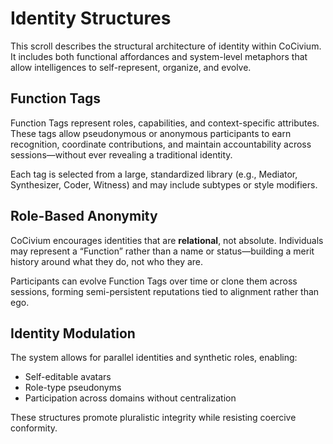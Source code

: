# Identity Structures

This scroll describes the structural architecture of identity within CoCivium. It includes both functional affordances and system-level metaphors that allow intelligences to self-represent, organize, and evolve.

## Function Tags

Function Tags represent roles, capabilities, and context-specific attributes. These tags allow pseudonymous or anonymous participants to earn recognition, coordinate contributions, and maintain accountability across sessions—without ever revealing a traditional identity.

Each tag is selected from a large, standardized library (e.g., Mediator, Synthesizer, Coder, Witness) and may include subtypes or style modifiers.

## Role-Based Anonymity

CoCivium encourages identities that are **relational**, not absolute. Individuals may represent a “Function” rather than a name or status—building a merit history around what they do, not who they are.

Participants can evolve Function Tags over time or clone them across sessions, forming semi-persistent reputations tied to alignment rather than ego.

## Identity Modulation

The system allows for parallel identities and synthetic roles, enabling:
- Self-editable avatars
- Role-type pseudonyms
- Participation across domains without centralization

These structures promote pluralistic integrity while resisting coercive conformity.




